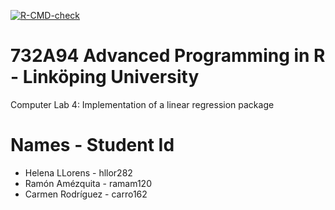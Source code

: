 <!-- badges: start -->
  [![R-CMD-check](https://github.com/helenallorens/heleramcar4/actions/workflows/R-CMD-check.yaml/badge.svg)](https://github.com/helenallorens/heleramcar4/actions/workflows/R-CMD-check.yaml)
<!-- badges: end -->

# 732A94 Advanced Programming in R - Linköping University

Computer Lab 4: Implementation of a linear regression package

# Names - Student Id

* Helena LLorens - hllor282
* Ramón Amézquita - ramam120
* Carmen Rodríguez - carro162
